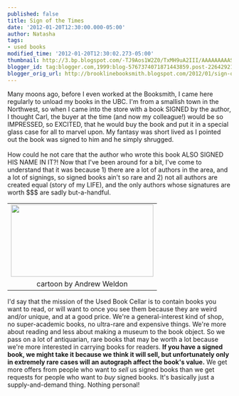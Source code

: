 ```yaml
---
published: false
title: Sign of the Times
date: '2012-01-20T12:30:00.000-05:00'
author: Natasha
tags:
- used books
modified_time: '2012-01-20T12:30:02.273-05:00'
thumbnail: http://3.bp.blogspot.com/-TJ9Aos1W2Z0/TxMH9uA2III/AAAAAAAAASI/HSTOX7flxxU/s72-c/signing.jpg
blogger_id: tag:blogger.com,1999:blog-5767374071871443859.post-2264292166596707890
blogger_orig_url: http://brooklinebooksmith.blogspot.com/2012/01/sign-of-times.html
---
```


Many moons ago, before I even worked at the Booksmith, I came here regularly to unload my books in the UBC. I'm from a smallish town in the Northwest, so when I came into the store with a book SIGNED by the author, I thought Carl, the buyer at the time (and now my colleague!) would be so IMPRESSED, so EXCITED, that he would buy the book and put it in a special glass case for all to marvel upon. My fantasy was short lived as I pointed out the book was signed to him and he simply shrugged.<br /><br />How could he not care that the author who wrote this book ALSO SIGNED HIS NAME IN IT?! Now that I've been around for a bit, I've come to understand that it was because 1) there are a lot of authors in the area, and a lot of signings, so signed books ain't so rare and 2) not all authors are created equal (story of my LIFE), and the only authors whose signatures are worth $$$ are sadly but-a-handful.<br /><table align="center" cellpadding="0" cellspacing="0" class="tr-caption-container" style="margin-left: auto; margin-right: auto; text-align: center;"><tbody><tr><td style="text-align: center;"><a href="http://3.bp.blogspot.com/-TJ9Aos1W2Z0/TxMH9uA2III/AAAAAAAAASI/HSTOX7flxxU/s1600/signing.jpg" imageanchor="1" style="margin-left: auto; margin-right: auto;"><img border="0" height="162" src="http://3.bp.blogspot.com/-TJ9Aos1W2Z0/TxMH9uA2III/AAAAAAAAASI/HSTOX7flxxU/s320/signing.jpg" width="320" /></a></td></tr><tr><td class="tr-caption" style="text-align: center;">cartoon by Andrew Weldon</td></tr></tbody></table>I'd say that the mission of the Used Book Cellar is to contain books you want to read, or will want to once you see them because they are weird and/or unique, and at a good price. We're a general-interest kind of shop, no super-academic books, no ultra-rare and expensive things. We're more about reading and less about making a museum to the book object. So we pass on a lot of antiquarian, rare books that may be worth a lot because we're more interested in carrying books for readers. <b>If you have a signed book, we might take it because we think it will sell, but unfortunately only in extremely rare cases will an autograph affect the book's value.</b> We get more offers from people who want to <i>sell </i>us signed books than we get requests for people who want to <i>buy </i>signed books. It's basically just a supply-and-demand thing. Nothing personal!